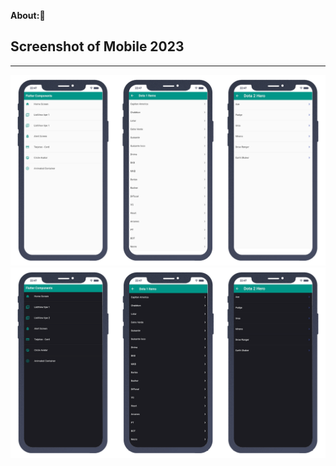 **About:📱**

Screenshot of Mobile 2023
-
---

<!--Mockup-->  
  <div>
    <img src="/assets/img/lightMode.png" alt="">
  </div>
<!-- Dack Mode -->
  <div>
    <img src="/assets/img/darkMode.png" alt="">
  </div>
  <!-- Gif -->
  <div>
    <img src="/assets/img/allMode.gif" alt="">
  </div>  
<!--
@bastndev🖤
🙇‍♂️🎤⬇️
-->